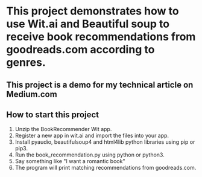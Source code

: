 # This project demonstrates how to use Wit.ai and Beautiful soup to receive book recommendations from goodreads.com according to genres.


## This project is a demo for my technical article on Medium.com



## **How to start this project**

1. Unzip the BookRecommender Wit app.
2. Register a new app in wit.ai and import the files into your app.
3. Install pyaudio, beautifulsoup4 and html4lib python libraries using pip or pip3.
4. Run the book_recommendation.py using python or python3.
5. Say something like "I want a romantic book"
6. The program will print matching recommendations from goodreads.com.
